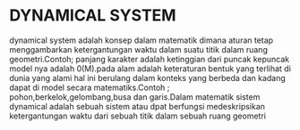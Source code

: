 # DYNAMICAL SYSTEM

dynamical system adalah konsep dalam matematik dimana aturan tetap menggambarkan ketergantungan waktu dalam suatu titik dalam ruang geometri.Contoh; panjang karakter adalah ketinggian dari puncak kepuncak model nya adalah 0(M).pada alam adalah keteraturan bentuk yang terlihat di dunia yang alami hal ini berulang dalam konteks yang berbeda dan kadang dapat di model secara matematiks.Contoh ; pohon,berkelok,gelombang,busa dan garis.Dalam matematik sistem dynamical adalah sebuah sistem atau dpat berfungsi medeskripsikan ketergantungan waktu dari sebuah titik dalam sebuah ruang geometri
